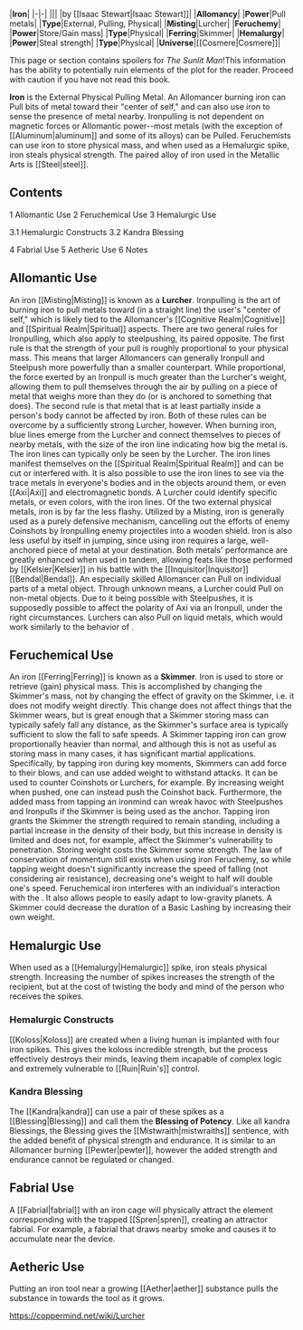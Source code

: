 |**Iron**|
|-|-|
|||
|by [[Isaac Stewart\|Isaac Stewart]]|
|**Allomancy**|
|**Power**|Pull metals|
|**Type**|External, Pulling, Physical|
|**Misting**|Lurcher|
|**Feruchemy**|
|**Power**|Store/Gain mass|
|**Type**|Physical|
|**Ferring**|Skimmer|
|**Hemalurgy**|
|**Power**|Steal strength|
|**Type**|Physical|
|**Universe**|[[Cosmere\|Cosmere]]|

This page or section contains spoilers for *The Sunlit Man*!This information has the ability to potentially ruin elements of the plot for the reader. Proceed with caution if you have not read this book.

**Iron** is the External Physical Pulling Metal. An Allomancer burning iron can Pull bits of metal toward their "center of self," and can also use iron to sense the presence of metal nearby. Ironpulling is not dependent on magnetic forces or Allomantic power--most metals (with the exception of [[Aluminum\|aluminum]] and some of its alloys) can be Pulled. Feruchemists can use iron to store physical mass, and when used as a Hemalurgic spike, iron steals physical strength.
The paired alloy of iron used in the Metallic Arts is [[Steel\|steel]].

## Contents

1 Allomantic Use
2 Feruchemical Use
3 Hemalurgic Use

3.1 Hemalurgic Constructs
3.2 Kandra Blessing


4 Fabrial Use
5 Aetheric Use
6 Notes


## Allomantic Use
An iron [[Misting\|Misting]] is known as a **Lurcher**. Ironpulling is the art of burning iron to pull metals toward (in a straight line) the user's "center of self," which is likely tied to the Allomancer's [[Cognitive Realm\|Cognitive]] and [[Spiritual Realm\|Spiritual]] aspects. There are two general rules for Ironpulling, which also apply to steelpushing, its paired opposite. The first rule is that the strength of your pull is roughly proportional to your physical mass. This means that larger Allomancers can generally Ironpull and Steelpush more powerfully than a smaller counterpart. While proportional, the force exerted by an Ironpull is much greater than the Lurcher's weight, allowing them to pull themselves through the air by pulling on a piece of metal that weighs more than they do (or is anchored to something that does). The second rule is that metal that is at least partially inside a person's body cannot be affected by iron. Both of these rules can be overcome by a sufficiently strong Lurcher, however.
When burning iron, blue lines emerge from the Lurcher and connect themselves to pieces of nearby metals, with the size of the iron line indicating how big the metal is. The iron lines can typically only be seen by the Lurcher. The iron lines manifest themselves on the [[Spiritual Realm\|Spiritual Realm]] and can be cut or interfered with. It is also possible to use the iron lines to see via the trace metals in everyone's bodies and in the objects around them, or even [[Axi\|Axi]] and electromagnetic bonds. A Lurcher could identify specific metals, or even colors, with the iron lines.
Of the two external physical metals, iron is by far the less flashy. Utilized by a Misting, iron is generally used as a purely defensive mechanism, cancelling out the efforts of enemy Coinshots by Ironpulling enemy projectiles into a wooden shield. Iron is also less useful by itself in jumping, since using iron requires a large, well-anchored piece of metal at your destination. Both metals' performance are greatly enhanced when used in tandem, allowing feats like those performed by [[Kelsier\|Kelsier]] in his battle with the [[Inquisitor\|Inquisitor]] [[Bendal\|Bendal]].
An especially skilled Allomancer can Pull on individual parts of a metal object. Through unknown means, a Lurcher could Pull on non-metal objects. Due to it being possible with Steelpushes, it is supposedly possible to affect the polarity of Axi via an Ironpull, under the right circumstances. Lurchers can also Pull on liquid metals, which would work similarly to the behavior of .

## Feruchemical Use
An iron [[Ferring\|Ferring]] is known as a **Skimmer**. Iron is used to store or retrieve (gain) physical mass. This is accomplished by changing the Skimmer's mass, not by changing the effect of gravity on the Skimmer, i.e. it does not modify weight directly. This change does not affect things that the Skimmer wears, but is great enough that a Skimmer storing mass can typically safely fall any distance, as the Skimmer's surface area is typically sufficient to slow the fall to safe speeds.
A Skimmer tapping iron can grow proportionally heavier than normal, and although this is not as useful as storing mass in many cases, it has significant martial applications. Specifically, by tapping iron during key moments, Skimmers can add force to their blows, and can use added weight to withstand attacks. It can be used to counter Coinshots or Lurchers, for example. By increasing weight when pushed, one can instead push the Coinshot back. Furthermore, the added mass from tapping an ironmind can wreak havoc with Steelpushes and Ironpulls if the Skimmer is being used as the anchor.
Tapping iron grants the Skimmer the strength required to remain standing, including a partial increase in the density of their body, but this increase in density is limited and does not, for example, affect the Skimmer's vulnerability to penetration. Storing weight costs the Skimmer some strength.
The law of conservation of momentum still exists when using iron Feruchemy, so while tapping weight doesn't significantly increase the speed of falling (not considering air resistance), decreasing one's weight to half will double one's speed.
Feruchemical iron interferes with an individual's interaction with the . It also allows people to easily adapt to low-gravity planets.
A Skimmer could decrease the duration of a Basic Lashing by increasing their own weight.

## Hemalurgic Use
When used as a [[Hemalurgy\|Hemalurgic]] spike, iron steals physical strength. Increasing the number of spikes increases the strength of the recipient, but at the cost of twisting the body and mind of the person who receives the spikes.

### Hemalurgic Constructs
[[Koloss\|Koloss]] are created when a living human is implanted with four iron spikes. This gives the koloss incredible strength, but the process effectively destroys their minds, leaving them incapable of complex logic and extremely vulnerable to [[Ruin\|Ruin's]] control.

### Kandra Blessing
The [[Kandra\|kandra]] can use a pair of these spikes as a [[Blessing\|Blessing]] and call them the **Blessing of Potency**. Like all kandra Blessings, the Blessing gives the [[Mistwraith\|mistwraiths]] sentience, with the added benefit of physical strength and endurance. It is similar to an Allomancer burning [[Pewter\|pewter]], however the added strength and endurance cannot be regulated or changed.

## Fabrial Use
A [[Fabrial\|fabrial]] with an iron cage will physically attract the element corresponding with the trapped [[Spren\|spren]], creating an attractor fabrial. For example, a fabrial that draws nearby smoke and causes it to accumulate near the device.

## Aetheric Use
Putting an iron tool near a growing [[Aether\|aether]] substance pulls the substance in towards the tool as it grows.



https://coppermind.net/wiki/Lurcher